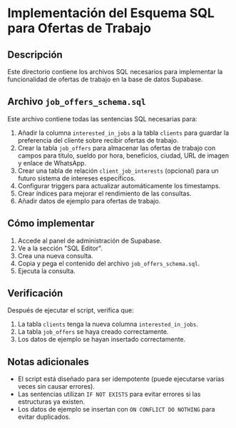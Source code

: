 # Implementación del Esquema SQL para Ofertas de Trabajo

## Descripción

Este directorio contiene los archivos SQL necesarios para implementar la funcionalidad de ofertas de trabajo en la base de datos Supabase.

## Archivo `job_offers_schema.sql`

Este archivo contiene todas las sentencias SQL necesarias para:

1. Añadir la columna `interested_in_jobs` a la tabla `clients` para guardar la preferencia del cliente sobre recibir ofertas de trabajo.
2. Crear la tabla `job_offers` para almacenar las ofertas de trabajo con campos para título, sueldo por hora, beneficios, ciudad, URL de imagen y enlace de WhatsApp.
3. Crear una tabla de relación `client_job_interests` (opcional) para un futuro sistema de intereses específicos.
4. Configurar triggers para actualizar automáticamente los timestamps.
5. Crear índices para mejorar el rendimiento de las consultas.
6. Añadir datos de ejemplo para ofertas de trabajo.

## Cómo implementar

1. Accede al panel de administración de Supabase.
2. Ve a la sección "SQL Editor".
3. Crea una nueva consulta.
4. Copia y pega el contenido del archivo `job_offers_schema.sql`.
5. Ejecuta la consulta.

## Verificación

Después de ejecutar el script, verifica que:

1. La tabla `clients` tenga la nueva columna `interested_in_jobs`.
2. La tabla `job_offers` se haya creado correctamente.
3. Los datos de ejemplo se hayan insertado correctamente.

## Notas adicionales

- El script está diseñado para ser idempotente (puede ejecutarse varias veces sin causar errores).
- Las sentencias utilizan `IF NOT EXISTS` para evitar errores si las estructuras ya existen.
- Los datos de ejemplo se insertan con `ON CONFLICT DO NOTHING` para evitar duplicados.
